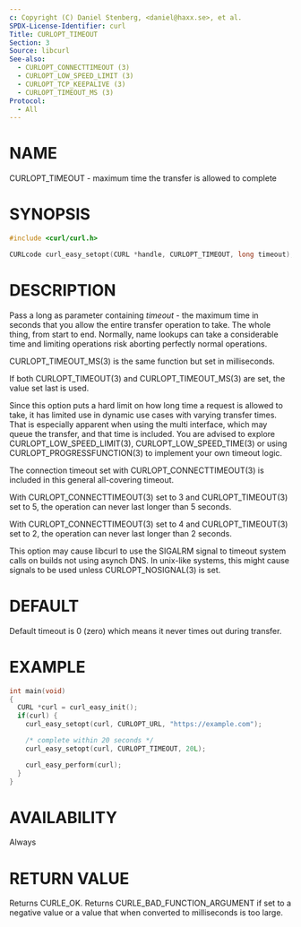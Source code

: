 ```yaml
---
c: Copyright (C) Daniel Stenberg, <daniel@haxx.se>, et al.
SPDX-License-Identifier: curl
Title: CURLOPT_TIMEOUT
Section: 3
Source: libcurl
See-also:
  - CURLOPT_CONNECTTIMEOUT (3)
  - CURLOPT_LOW_SPEED_LIMIT (3)
  - CURLOPT_TCP_KEEPALIVE (3)
  - CURLOPT_TIMEOUT_MS (3)
Protocol:
  - All
---
```


# NAME

CURLOPT_TIMEOUT - maximum time the transfer is allowed to complete

# SYNOPSIS

~~~c
#include <curl/curl.h>

CURLcode curl_easy_setopt(CURL *handle, CURLOPT_TIMEOUT, long timeout);
~~~

# DESCRIPTION

Pass a long as parameter containing *timeout* - the maximum time in
seconds that you allow the entire transfer operation to take. The whole thing,
from start to end. Normally, name lookups can take a considerable time and
limiting operations risk aborting perfectly normal operations.

CURLOPT_TIMEOUT_MS(3) is the same function but set in milliseconds.

If both CURLOPT_TIMEOUT(3) and CURLOPT_TIMEOUT_MS(3) are set, the
value set last is used.

Since this option puts a hard limit on how long time a request is allowed to
take, it has limited use in dynamic use cases with varying transfer
times. That is especially apparent when using the multi interface, which may
queue the transfer, and that time is included. You are advised to explore
CURLOPT_LOW_SPEED_LIMIT(3), CURLOPT_LOW_SPEED_TIME(3) or using
CURLOPT_PROGRESSFUNCTION(3) to implement your own timeout logic.

The connection timeout set with CURLOPT_CONNECTTIMEOUT(3) is included in
this general all-covering timeout.

With CURLOPT_CONNECTTIMEOUT(3) set to 3 and CURLOPT_TIMEOUT(3) set
to 5, the operation can never last longer than 5 seconds.

With CURLOPT_CONNECTTIMEOUT(3) set to 4 and CURLOPT_TIMEOUT(3) set
to 2, the operation can never last longer than 2 seconds.

This option may cause libcurl to use the SIGALRM signal to timeout system
calls on builds not using asynch DNS. In unix-like systems, this might cause
signals to be used unless CURLOPT_NOSIGNAL(3) is set.

# DEFAULT

Default timeout is 0 (zero) which means it never times out during transfer.

# EXAMPLE

~~~c
int main(void)
{
  CURL *curl = curl_easy_init();
  if(curl) {
    curl_easy_setopt(curl, CURLOPT_URL, "https://example.com");

    /* complete within 20 seconds */
    curl_easy_setopt(curl, CURLOPT_TIMEOUT, 20L);

    curl_easy_perform(curl);
  }
}
~~~

# AVAILABILITY

Always

# RETURN VALUE

Returns CURLE_OK. Returns CURLE_BAD_FUNCTION_ARGUMENT if set to a negative
value or a value that when converted to milliseconds is too large.
